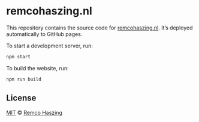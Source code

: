 # remcohaszing.nl

This repository contains the source code for [remcohaszing.nl](https://remcohaszing.nl). It’s
deployed automatically to GitHub pages.

To start a development server, run:

```sh
npm start
```

To build the website, run:

```sh
npm run build
```

## License

[MIT](LICENSE.md) © [Remco Haszing](https://github.com/remcohaszing)
